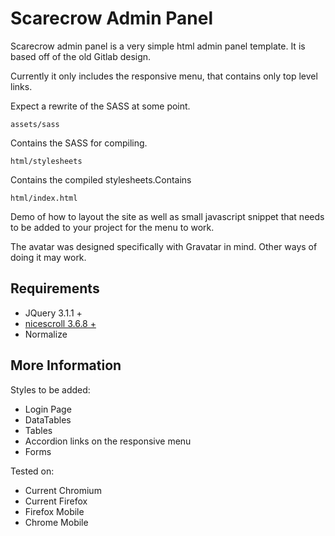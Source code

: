 # Scarecrow Admin Panel

Scarecrow admin panel is a very simple html admin panel template.  It is based off of the old Gitlab design.  

Currently it only includes the responsive menu, that contains only top level links.

Expect a rewrite of the SASS at some point.

```
assets/sass
```
Contains the SASS for compiling.

```
html/stylesheets
```
Contains the compiled stylesheets.Contains

```
html/index.html
```
Demo of how to layout the site as well as small javascript snippet that needs to be added to your project for the menu to work.

The avatar was designed specifically with Gravatar in mind.  Other ways of doing it may work.

## Requirements

  * JQuery 3.1.1 +
  * [nicescroll 3.6.8 +](http://nicescroll.areaaperta.com/)
  * Normalize


## More Information

Styles to be added:

  * Login Page
  * DataTables
  * Tables
  * Accordion links on the responsive menu
  * Forms
  
Tested on:

  * Current Chromium
  * Current Firefox
  * Firefox Mobile
  * Chrome Mobile